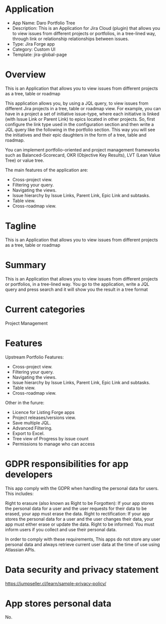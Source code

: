 # Application

- App Name: Daro Portfolio Tree
- Description: This is an Application for Jira Cloud (plugin) that allows you to view issues from different projects or portfolios, in a tree-lined way, through link or relationship relationships between issues.
- Type: Jira Forge app
- Category: Custom UI
- Template: jira-global-page

# Overview

This is an Application that allows you to view issues from different projects as a tree, table or roadmap

This application allows you, by using a JQL query, to view issues from different Jira projects in a tree, table or roadmap view. For example, you can have in a project a set of initiative issue-type, where each initiative is linked (with Issue Link or Parent Link) to epics located in other projects. So, first configure the link type used in the configuration section and then write a JQL query like the following in the portfolio section. This way you will see the initiatives and their epic daughters in the form of a tree, table and roadmap.

You can implement portfolio-oriented and project management frameworks such as Balanced-Scorecard, OKR (Objective Key Results), LVT (Lean Value Tree) or value tree.

The main features of the application are:

- Cross-project view.
- Filtering your query.
- Navigating the views.
- Issue hierarchy by Issue Links, Parent Link, Epic Link and subtasks.
- Table view.
- Cross-roadmap view.

# Tagline

This is an Application that allows you to view issues from different projects as a tree, table or roadmap

# Summary

This is an Application that allows you to view issues from different projects or portfolios, in a tree-lined way. You go to the application, write a JQL query and press search and it will show you the result in a tree format

# Current categories

Project Management

# Features

Upstream Portfolio Features:
- Cross-project view.
- Filtering your query.
- Navigating the views.
- Issue hierarchy by Issue Links, Parent Link, Epic Link and subtasks.
- Table view.
- Cross-roadmap view.


Other in the furure:
- Licence for Listing Forge apps
- Project releases/versions view.
- Save multiple JQL.
- Advanced Filtering.
- Export to Excel.
- Tree view of Progress by issue count 
- Permissions to manage who can access

# GDPR responsibilities for app developers
This app comply with the GDPR when handling the personal data for users.
This includes:

Right to erasure (also known as Right to be Forgotten): If your app stores the personal data for a user and the user requests for their data to be erased, your app must erase the data.
Right to rectification: If your app stores the personal data for a user and the user changes their data, your app must either erase or update the data.
Right to be informed: You must inform users if you collect and use their personal data.

In order to comply with these requirements, This apps do not store any user personal data and always retrieve current user data at the time of use using Atlassian APIs. 

# Data security and privacy statement

https://jumpseller.cl/learn/sample-privacy-policy/

# App stores personal data

No.